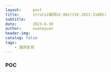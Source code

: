 ```yaml
---
layout:     post
title:      struts2漏洞S2-062(CVE-2021-31805)
subtitle:   
date:       2023-6-30
author:     xuoneyuan
header-img: 
catalog: false
tags:
    - 漏洞复现
---
```


### POC
~~~

